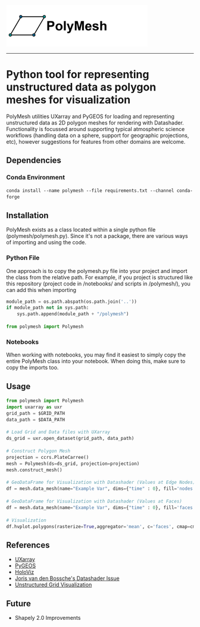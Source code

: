 <img src="https://github.com/NCAR/geocat-scratch/blob/main/polymesh/docs/logo-02.png" data-canonical-src="https://github.com/NCAR/geocat-scratch/blob/main/polymesh/docs/logo-02.png" width="380"/><br>

-----------------

# Python tool for representing unstructured data as polygon meshes for visualization 

PolyMesh utilities UXarray and PyGEOS for loading and representing unstructured data as 2D polygon meshes for rendering with Datashader. Functionality is focussed around supporting typical atmospheric science workflows (handling data on a sphere, support for geographic projections, etc), however suggestions for features from other domains are welcome. 

## Dependencies

### Conda Environment
`conda install --name polymesh --file requirements.txt --channel conda-forge`

## Installation 

PolyMesh exists as a class located within a single python file (polymesh/polymesh.py). Since it's not a package, there are various ways of importing and using the code.

### Python File 
One approach is to copy the polymesh.py file into your project and import the class from the relative path. For example, if you project is structured like this repository (project code in /notebooks/ and scripts in /polymesh/), you can add this when importing
```Python
module_path = os.path.abspath(os.path.join('..'))
if module_path not in sys.path:
    sys.path.append(module_path + "/polymesh")

from polymesh import Polymesh
```
### Notebooks
When working with notebooks, you may find it easiest to simply copy the entire PolyMesh class into your notebook. When doing this, make sure to copy the imports too.




## Usage

```python
from polymesh import Polymesh
import uxarray as uxr
grid_path = $GRID_PATH
data_path = $DATA_PATH

# Load Grid and Data files with UXarray
ds_grid = uxr.open_dataset(grid_path, data_path)

# Construct Polygon Mesh
projection = ccrs.PlateCarree()
mesh = Polymesh(ds=ds_grid, projection=projection)
mesh.construct_mesh()

# GeoDataFrame for Visualization with Datashader (Values at Edge Nodes)
df = mesh.data_mesh(name="Example Var", dims={"time" : 0}, fill='nodes')

# GeoDataFrame for Visualization with Datashader (Values at Faces)
df = mesh.data_mesh(name="Example Var", dims={"time" : 0}, fill='faces')

# Visualization
df.hvplot.polygons(rasterize=True,aggregator='mean', c='faces', cmap=cmap) * gf.coastline(projection=projection) * gf.borders(projection=projection)
```

## References
* [UXarray](https://github.com/UXARRAY/uxarray)
* [PyGEOS](https://github.com/pygeos/pygeos)
* [HoloViz](https://github.com/holoviz)
* [Joris van den Bossche's Datashader Issue](https://github.com/holoviz/datashader/issues/1006)
* [Unstructured Grid Visualization](https://scitools-iris.readthedocs.io/en/latest/further_topics/ugrid/data_model.html)

## Future
* Shapely 2.0 Improvements


